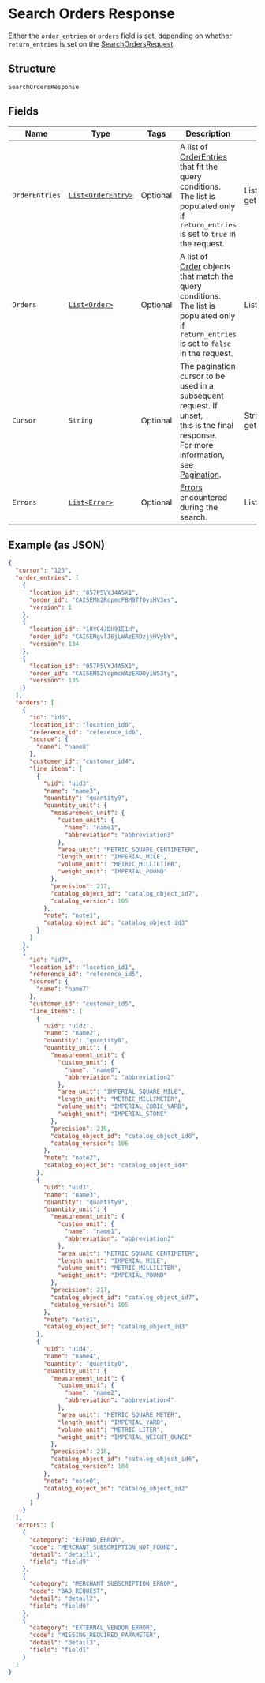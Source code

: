 
# Search Orders Response

Either the `order_entries` or `orders` field is set, depending on whether
`return_entries` is set on the [SearchOrdersRequest](../../doc/api/orders.md#search-orders).

## Structure

`SearchOrdersResponse`

## Fields

| Name | Type | Tags | Description | Getter |
|  --- | --- | --- | --- | --- |
| `OrderEntries` | [`List<OrderEntry>`](../../doc/models/order-entry.md) | Optional | A list of [OrderEntries](entity:OrderEntry) that fit the query<br>conditions. The list is populated only if `return_entries` is set to `true` in the request. | List<OrderEntry> getOrderEntries() |
| `Orders` | [`List<Order>`](../../doc/models/order.md) | Optional | A list of<br>[Order](entity:Order) objects that match the query conditions. The list is populated only if<br>`return_entries` is set to `false` in the request. | List<Order> getOrders() |
| `Cursor` | `String` | Optional | The pagination cursor to be used in a subsequent request. If unset,<br>this is the final response.<br>For more information, see [Pagination](https://developer.squareup.com/docs/build-basics/common-api-patterns/pagination). | String getCursor() |
| `Errors` | [`List<Error>`](../../doc/models/error.md) | Optional | [Errors](entity:Error) encountered during the search. | List<Error> getErrors() |

## Example (as JSON)

```json
{
  "cursor": "123",
  "order_entries": [
    {
      "location_id": "057P5VYJ4A5X1",
      "order_id": "CAISEM82RcpmcFBM0TfOyiHV3es",
      "version": 1
    },
    {
      "location_id": "18YC4JDH91E1H",
      "order_id": "CAISENgvlJ6jLWAzERDzjyHVybY",
      "version": 134
    },
    {
      "location_id": "057P5VYJ4A5X1",
      "order_id": "CAISEM52YcpmcWAzERDOyiWS3ty",
      "version": 135
    }
  ],
  "orders": [
    {
      "id": "id6",
      "location_id": "location_id0",
      "reference_id": "reference_id6",
      "source": {
        "name": "name8"
      },
      "customer_id": "customer_id4",
      "line_items": [
        {
          "uid": "uid3",
          "name": "name3",
          "quantity": "quantity9",
          "quantity_unit": {
            "measurement_unit": {
              "custom_unit": {
                "name": "name1",
                "abbreviation": "abbreviation3"
              },
              "area_unit": "METRIC_SQUARE_CENTIMETER",
              "length_unit": "IMPERIAL_MILE",
              "volume_unit": "METRIC_MILLILITER",
              "weight_unit": "IMPERIAL_POUND"
            },
            "precision": 217,
            "catalog_object_id": "catalog_object_id7",
            "catalog_version": 105
          },
          "note": "note1",
          "catalog_object_id": "catalog_object_id3"
        }
      ]
    },
    {
      "id": "id7",
      "location_id": "location_id1",
      "reference_id": "reference_id5",
      "source": {
        "name": "name7"
      },
      "customer_id": "customer_id5",
      "line_items": [
        {
          "uid": "uid2",
          "name": "name2",
          "quantity": "quantity8",
          "quantity_unit": {
            "measurement_unit": {
              "custom_unit": {
                "name": "name0",
                "abbreviation": "abbreviation2"
              },
              "area_unit": "IMPERIAL_SQUARE_MILE",
              "length_unit": "METRIC_MILLIMETER",
              "volume_unit": "IMPERIAL_CUBIC_YARD",
              "weight_unit": "IMPERIAL_STONE"
            },
            "precision": 216,
            "catalog_object_id": "catalog_object_id8",
            "catalog_version": 106
          },
          "note": "note2",
          "catalog_object_id": "catalog_object_id4"
        },
        {
          "uid": "uid3",
          "name": "name3",
          "quantity": "quantity9",
          "quantity_unit": {
            "measurement_unit": {
              "custom_unit": {
                "name": "name1",
                "abbreviation": "abbreviation3"
              },
              "area_unit": "METRIC_SQUARE_CENTIMETER",
              "length_unit": "IMPERIAL_MILE",
              "volume_unit": "METRIC_MILLILITER",
              "weight_unit": "IMPERIAL_POUND"
            },
            "precision": 217,
            "catalog_object_id": "catalog_object_id7",
            "catalog_version": 105
          },
          "note": "note1",
          "catalog_object_id": "catalog_object_id3"
        },
        {
          "uid": "uid4",
          "name": "name4",
          "quantity": "quantity0",
          "quantity_unit": {
            "measurement_unit": {
              "custom_unit": {
                "name": "name2",
                "abbreviation": "abbreviation4"
              },
              "area_unit": "METRIC_SQUARE_METER",
              "length_unit": "IMPERIAL_YARD",
              "volume_unit": "METRIC_LITER",
              "weight_unit": "IMPERIAL_WEIGHT_OUNCE"
            },
            "precision": 218,
            "catalog_object_id": "catalog_object_id6",
            "catalog_version": 104
          },
          "note": "note0",
          "catalog_object_id": "catalog_object_id2"
        }
      ]
    }
  ],
  "errors": [
    {
      "category": "REFUND_ERROR",
      "code": "MERCHANT_SUBSCRIPTION_NOT_FOUND",
      "detail": "detail1",
      "field": "field9"
    },
    {
      "category": "MERCHANT_SUBSCRIPTION_ERROR",
      "code": "BAD_REQUEST",
      "detail": "detail2",
      "field": "field0"
    },
    {
      "category": "EXTERNAL_VENDOR_ERROR",
      "code": "MISSING_REQUIRED_PARAMETER",
      "detail": "detail3",
      "field": "field1"
    }
  ]
}
```

